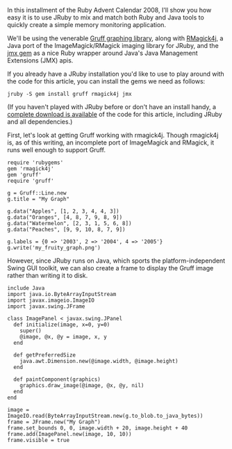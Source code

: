 In this installment of the Ruby Advent Calendar 2008, I'll show you
how easy it is to use JRuby to mix and match both Ruby and Java tools
to quickly create a simple memory monitoring application.

We'll be using the venerable [Gruff graphing library][1], along with
[RMagick4j][2], a Java port of the ImageMagick/RMagick imaging library
for JRuby, and the [jmx gem][3] as a nice Ruby wrapper around Java's Java
Management Extensions (JMX) apis.

If you already have a JRuby installation you'd like to use to play
around with the code for this article, you can install the gems we
need as follows:

    jruby -S gem install gruff rmagick4j jmx

(If you haven't played with JRuby before or don't have an install
handy, a [complete download is available][4] of the code for this
article, including JRuby and all dependencies.)

First, let's look at getting Gruff working with rmagick4j. Though
rmagick4j is, as of this writing, an incomplete port of ImageMagick
and RMagick, it runs well enough to support Gruff.

    require 'rubygems'
    gem 'rmagick4j'
    gem 'gruff'
    require 'gruff'

    g = Gruff::Line.new
    g.title = "My Graph"

    g.data("Apples", [1, 2, 3, 4, 4, 3])
    g.data("Oranges", [4, 8, 7, 9, 8, 9])
    g.data("Watermelon", [2, 3, 1, 5, 6, 8])
    g.data("Peaches", [9, 9, 10, 8, 7, 9])

    g.labels = {0 => '2003', 2 => '2004', 4 => '2005'}
    g.write('my_fruity_graph.png')

However, since JRuby runs on Java, which sports the
platform-independent Swing GUI toolkit, we can also create a frame to
display the Gruff image rather than writing it to disk.

    include Java
    import java.io.ByteArrayInputStream
    import javax.imageio.ImageIO
    import javax.swing.JFrame

    class ImagePanel < javax.swing.JPanel
      def initialize(image, x=0, y=0)
        super()
        @image, @x, @y = image, x, y
      end

      def getPreferredSize
        java.awt.Dimension.new(@image.width, @image.height)
      end

      def paintComponent(graphics)
        graphics.draw_image(@image, @x, @y, nil)
      end
    end

    image = ImageIO.read(ByteArrayInputStream.new(g.to_blob.to_java_bytes))
    frame = JFrame.new("My Graph")
    frame.set_bounds 0, 0, image.width + 20, image.height + 40
    frame.add(ImagePanel.new(image, 10, 10))
    frame.visible = true


[1]: http://nubyonrails.com/pages/gruff
[2]: http://code.google.com/p/rmagick4j/
[3]: http://www.bloglines.com/blog/ThomasEEnebo?id=53
[4]: http://github.com/nicksieger/advent-jruby/tree/master
